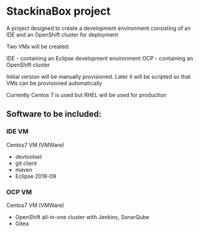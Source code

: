 # StackinaBox project

A project designed to create a development environment consisting of an IDE and an OpenShift cluster for deployment

Two VMs will be created:

IDE - containing an Eclipse development environment
OCP - containing an OpenShift cluster

Initial version will be manually provisioned. Later it will be scripted so that VMs can be provisioned automatically

Currently Centos 7 is used but RHEL will be used for production

## Software to be included:

### IDE VM
Centos7 VM (VMWare)
* devtoolset
* git client
* maven
* Eclipse 2019-09

### OCP VM
Centos7 VM (VMWare) 
* OpenShift all-in-one cluster with Jenkins, SonarQube
* Gitea 